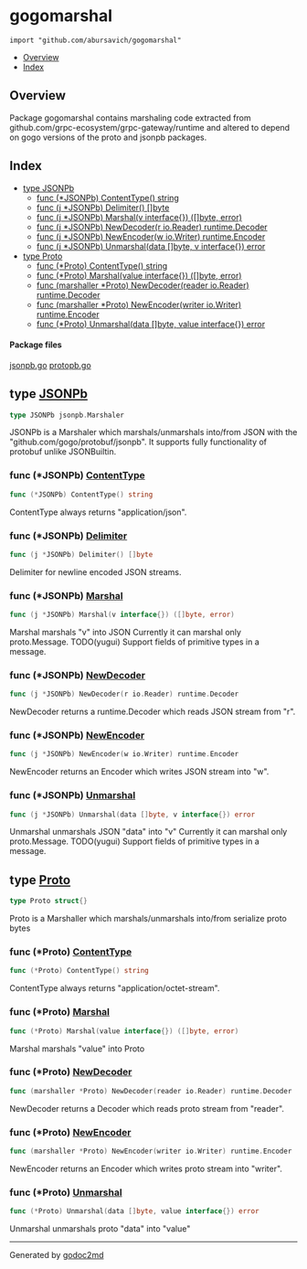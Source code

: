 

# gogomarshal
`import "github.com/abursavich/gogomarshal"`

* [Overview](#pkg-overview)
* [Index](#pkg-index)

## <a name="pkg-overview">Overview</a>
Package gogomarshal contains marshaling code extracted from
github.com/grpc-ecosystem/grpc-gateway/runtime and altered
to depend on gogo versions of the proto and jsonpb packages.




## <a name="pkg-index">Index</a>
* [type JSONPb](#JSONPb)
  * [func (*JSONPb) ContentType() string](#JSONPb.ContentType)
  * [func (j *JSONPb) Delimiter() []byte](#JSONPb.Delimiter)
  * [func (j *JSONPb) Marshal(v interface{}) ([]byte, error)](#JSONPb.Marshal)
  * [func (j *JSONPb) NewDecoder(r io.Reader) runtime.Decoder](#JSONPb.NewDecoder)
  * [func (j *JSONPb) NewEncoder(w io.Writer) runtime.Encoder](#JSONPb.NewEncoder)
  * [func (j *JSONPb) Unmarshal(data []byte, v interface{}) error](#JSONPb.Unmarshal)
* [type Proto](#Proto)
  * [func (*Proto) ContentType() string](#Proto.ContentType)
  * [func (*Proto) Marshal(value interface{}) ([]byte, error)](#Proto.Marshal)
  * [func (marshaller *Proto) NewDecoder(reader io.Reader) runtime.Decoder](#Proto.NewDecoder)
  * [func (marshaller *Proto) NewEncoder(writer io.Writer) runtime.Encoder](#Proto.NewEncoder)
  * [func (*Proto) Unmarshal(data []byte, value interface{}) error](#Proto.Unmarshal)


#### <a name="pkg-files">Package files</a>
[jsonpb.go](/src/github.com/abursavich/gogomarshal/jsonpb.go) [protopb.go](/src/github.com/abursavich/gogomarshal/protopb.go) 






## <a name="JSONPb">type</a> [JSONPb](/src/target/jsonpb.go?s=572:600#L21)
``` go
type JSONPb jsonpb.Marshaler
```
JSONPb is a Marshaler which marshals/unmarshals into/from JSON
with the "github.com/gogo/protobuf/jsonpb".
It supports fully functionality of protobuf unlike JSONBuiltin.










### <a name="JSONPb.ContentType">func</a> (\*JSONPb) [ContentType](/src/target/jsonpb.go?s=652:687#L24)
``` go
func (*JSONPb) ContentType() string
```
ContentType always returns "application/json".




### <a name="JSONPb.Delimiter">func</a> (\*JSONPb) [Delimiter](/src/target/jsonpb.go?s=5464:5499#L191)
``` go
func (j *JSONPb) Delimiter() []byte
```
Delimiter for newline encoded JSON streams.




### <a name="JSONPb.Marshal">func</a> (\*JSONPb) [Marshal](/src/target/jsonpb.go?s=865:920#L31)
``` go
func (j *JSONPb) Marshal(v interface{}) ([]byte, error)
```
Marshal marshals "v" into JSON
Currently it can marshal only proto.Message.
TODO(yugui) Support fields of primitive types in a message.




### <a name="JSONPb.NewDecoder">func</a> (\*JSONPb) [NewDecoder](/src/target/jsonpb.go?s=2804:2860#L98)
``` go
func (j *JSONPb) NewDecoder(r io.Reader) runtime.Decoder
```
NewDecoder returns a runtime.Decoder which reads JSON stream from "r".




### <a name="JSONPb.NewEncoder">func</a> (\*JSONPb) [NewEncoder](/src/target/jsonpb.go?s=3044:3100#L104)
``` go
func (j *JSONPb) NewEncoder(w io.Writer) runtime.Encoder
```
NewEncoder returns an Encoder which writes JSON stream into "w".




### <a name="JSONPb.Unmarshal">func</a> (\*JSONPb) [Unmarshal](/src/target/jsonpb.go?s=2631:2691#L93)
``` go
func (j *JSONPb) Unmarshal(data []byte, v interface{}) error
```
Unmarshal unmarshals JSON "data" into "v"
Currently it can marshal only proto.Message.
TODO(yugui) Support fields of primitive types in a message.




## <a name="Proto">type</a> [Proto](/src/target/protopb.go?s=231:250#L14)
``` go
type Proto struct{}
```
Proto is a Marshaller which marshals/unmarshals into/from serialize proto bytes










### <a name="Proto.ContentType">func</a> (\*Proto) [ContentType](/src/target/protopb.go?s=310:344#L17)
``` go
func (*Proto) ContentType() string
```
ContentType always returns "application/octet-stream".




### <a name="Proto.Marshal">func</a> (\*Proto) [Marshal](/src/target/protopb.go?s=424:480#L22)
``` go
func (*Proto) Marshal(value interface{}) ([]byte, error)
```
Marshal marshals "value" into Proto




### <a name="Proto.NewDecoder">func</a> (\*Proto) [NewDecoder](/src/target/protopb.go?s=968:1037#L40)
``` go
func (marshaller *Proto) NewDecoder(reader io.Reader) runtime.Decoder
```
NewDecoder returns a Decoder which reads proto stream from "reader".




### <a name="Proto.NewEncoder">func</a> (\*Proto) [NewEncoder](/src/target/protopb.go?s=1302:1371#L51)
``` go
func (marshaller *Proto) NewEncoder(writer io.Writer) runtime.Encoder
```
NewEncoder returns an Encoder which writes proto stream into "writer".




### <a name="Proto.Unmarshal">func</a> (\*Proto) [Unmarshal](/src/target/protopb.go?s=680:741#L31)
``` go
func (*Proto) Unmarshal(data []byte, value interface{}) error
```
Unmarshal unmarshals proto "data" into "value"








- - -
Generated by [godoc2md](http://godoc.org/github.com/davecheney/godoc2md)
